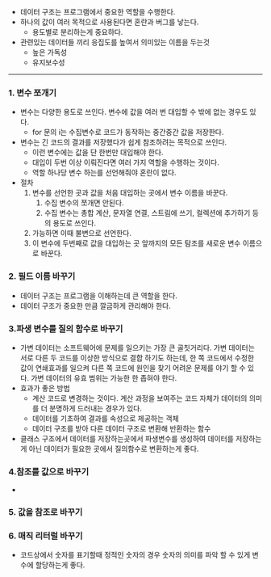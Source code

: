 - 데이터 구조는 프로그램에서 중요한 역할을 수행한다.
- 하나의 값이 여러 목적으로 사용된다면 혼란과 버그를 낳는다.
	- 용도별로 분리하는게 중요하다.
- 관련있는 데이터들 끼리 응집도를 높여서 의미있는 이름을 두는것
	- 높은 가독성
	- 유지보수성
---
### 1. 변수 쪼개기
- 변수는 다양한 용도로 쓰인다. 변수에 값을 여러 번 대입할 수 밖에 없는 경우도 있다.
	- for 문의 i는 수집변수로 코드가 동작하는 중간중간 값을 저장한다.
- 변수는 긴 코드의 결과를 저장했다가 쉽게 참조하려는 목적으로 쓰인다.
	- 이런 변수에는 값을 단 한번만 대입해야 한다.
	- 대입이 두번 이상 이뤄진다면 여러 가지 역할을 수행하는 것이다.
	- 역할 하나당 변수 하는를 선언해줘야 혼란이 없다.
- 절차
	1. 변수를 선언한 곳과 값을 처음 대입하는 곳에서 변수 이름을 바꾼다.
		1. 수집 변수의 쪼개면 안된다. 
		2. 수집 변수는 총합 계산, 문자열 연결, 스트림에 쓰기, 컬렉션에 추가하기 등의 용도로 쓰인다.
	2. 가능하면 이때 불변으로 선언한다.
	3. 이 변수에 두번째로 값을 대입하는 곳 앞까지의 모든 탐조를 새로운 변수 이름으로 바꾼다.
### 2. 필드 이름 바꾸기
- 데이터 구조는 프로그램을 이해하는데 큰 역할을 한다.
- 데이터 구조가 중요한 만큼 깔금하게 관리해야 한다.
### 3.파생 변수를 질의 함수로 바꾸기
- 가변 데이터는 소프트웨어에 문제를 일으키는 가장 큰 골칫거리다. 가변 데이터는 서로 다른 두 코드를 이상한 방식으로 결합 하기도 하는데, 한 쪽 코드에서 수정한 값이 연쇄효과를 일으켜 다른 쪽 코드에 원인을 찾기 어려운 문제를 야기 할 수 있다. 가변 데이터의 유효 범위는 가능한 한 좁혀야 한다.
- 효과가 좋은 방법 
	- 계산 코드로 변경하는 것이다. 계산 과정을 보여주는 코드 자체가 데이터의 의미를 더 분명하게 드러내는 경우가 있다.
	- 데이터를 기초하여 결과를 속성으로 제공하는 객체
	- 데이터 구조를 받아 다른 데이터 구조로 변환해 반환하는 함수
- 클래스 구조에서 데이터를 저장하는곳에서 파생변수를 생성하여 데이터를 저장하는게 아닌 데이터가 필요한 곳에서 질의함수로 변환하는게 좋다.
### 4.참조를 값으로 바꾸기
- 
### 5. 값을 참조로 바꾸기
### 6. 매직 리터럴 바꾸기
- 코드상에서 숫자를 표기할때 정적인 숫자의 경우 숫자의 의미를 파악 할 수 있게 변수에 할당하는게 좋다.





